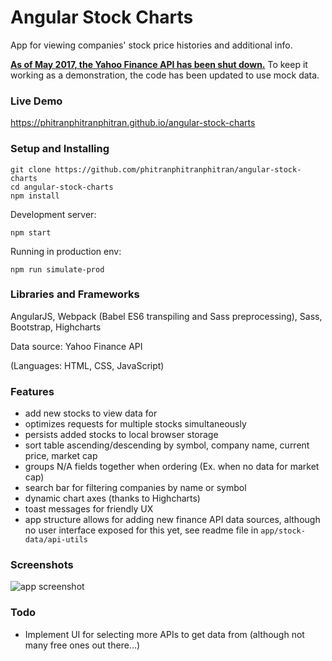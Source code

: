 # Angular Stock Charts

App for viewing companies' stock price histories and additional info.

**[As of May 2017, the Yahoo Finance API has been shut down.](https://forums.yahoo.net/t5/Yahoo-Finance-help/Is-Yahoo-Finance-API-broken/m-p/251312#M3123)**
To keep it working as a demonstration, the code has been updated to use mock data.

### Live Demo

https://phitranphitranphitran.github.io/angular-stock-charts


### Setup and Installing

```
git clone https://github.com/phitranphitranphitran/angular-stock-charts
cd angular-stock-charts
npm install
```

Development server:
```
npm start
```

Running in production env:
```
npm run simulate-prod
```

### Libraries and Frameworks

AngularJS, Webpack (Babel ES6 transpiling and Sass preprocessing), Sass, Bootstrap, Highcharts

Data source: Yahoo Finance API

(Languages: HTML, CSS, JavaScript)

### Features

- add new stocks to view data for
- optimizes requests for multiple stocks simultaneously
- persists added stocks to local browser storage
- sort table ascending/descending by symbol, company name, current price, market cap
- groups N/A fields together when ordering (Ex. when no data for market cap)
- search bar for filtering companies by name or symbol
- dynamic chart axes (thanks to Highcharts)
- toast messages for friendly UX
- app structure allows for adding new finance API data sources, although no user interface exposed for this yet, see readme file in `app/stock-data/api-utils`

### Screenshots

![app screenshot](http://i.imgur.com/GwTXTCi.png)

### Todo

- Implement UI for selecting more APIs to get data from (although not many free ones out there...)
